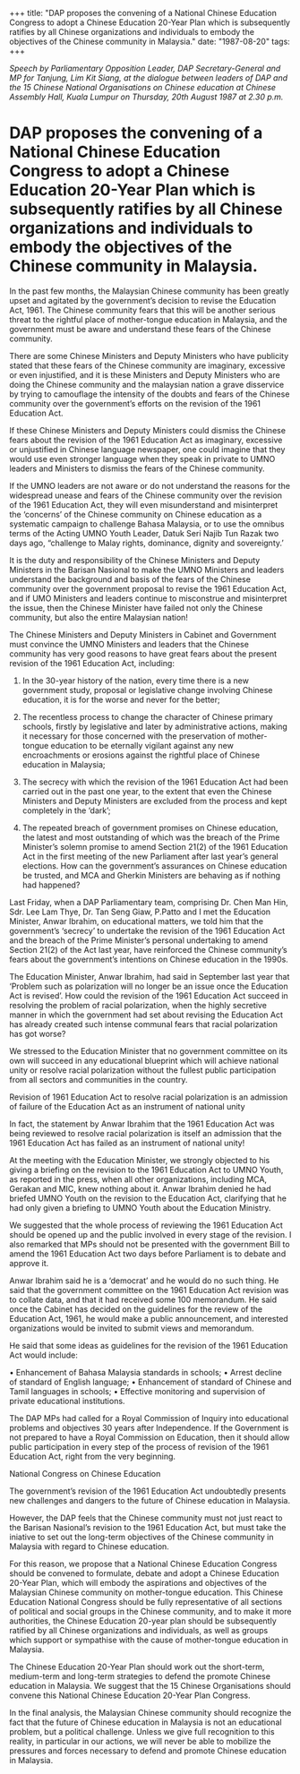 +++ 
title: "DAP proposes the convening of a National Chinese Education Congress to adopt a Chinese Education 20-Year Plan which is subsequently ratifies by all Chinese organizations and individuals to embody the objectives of the Chinese community in Malaysia."
date: "1987-08-20"
tags:
+++

_Speech by Parliamentary Opposition Leader, DAP Secretary-General and MP for Tanjung, Lim Kit Siang, at the dialogue between leaders of DAP and the 15 Chinese National Organisations on Chinese education at Chinese Assembly Hall, Kuala Lumpur on Thursday, 20th August 1987 at 2.30 p.m._

# DAP proposes the convening of a National Chinese Education Congress to adopt a Chinese Education 20-Year Plan which is subsequently ratifies by all Chinese organizations and individuals to embody the objectives of the Chinese community in Malaysia.

In the past few months, the Malaysian Chinese community has been greatly upset and agitated by the government’s decision to revise the Education Act, 1961. The Chinese community fears that this will be another serious threat to the rightful place of mother-tongue education in Malaysia, and the government must be aware and understand these fears of the Chinese community.</u>

There are some Chinese Ministers and Deputy Ministers who have publicity stated that these fears of the Chinese community are imaginary, excessive or even injustified, and it is these Ministers and Deputy Ministers who are doing the Chinese community and the malaysian nation a grave disservice by trying to camouflage the intensity of the doubts and fears of the Chinese community over the government’s efforts on the revision of the 1961 Education Act.

If these Chinese Ministers and Deputy Ministers could dismiss the Chinese fears about the revision of the 1961 Education Act as imaginary, excessive or unjustified in Chinese language newspaper, one could imagine that they would use even stronger language when they speak in private to UMNO leaders and Ministers to dismiss the fears of the Chinese community.

If the UMNO leaders are not aware or do not understand the reasons for the widespread unease and fears of the Chinese community over the revision of the 1961 Education Act, they will even misunderstand and misinterpret the ‘concerns’ of the Chinese community on Chinese education as a systematic campaign to challenge Bahasa Malaysia, or to use the omnibus terms of the Acting UMNO Youth Leader, Datuk Seri Najib Tun Razak two days ago, “challenge to Malay rights, dominance, dignity and sovereignty.’

It is the duty and responsibility of the Chinese Ministers and Deputy Ministers in the Barisan Nasional to make the UMNO Ministers and leaders understand the background and basis of the fears of the Chinese community over the government proposal to revise the 1961 Education Act, and if UMO Ministers and leaders continue to misconstrue and misinterpret the issue, then the Chinese Minister have failed not only the Chinese community, but also the entire Malaysian nation!

The Chinese Ministers and Deputy Ministers in Cabinet and Government must convince the UMNO Ministers and leaders that the Chinese community has very good reasons to have great fears about the present revision of the 1961 Education Act, including:

1.	In the 30-year history of the nation, every time there is a new government study, proposal or legislative change involving Chinese education, it is for the worse and never for the better;

2.	The recentless process to change the character of Chinese primary schools, firstly by legislative and later by administrative actions, making it necessary for those concerned with the preservation of mother-tongue education to be eternally vigilant against any new encroachments or erosions against the rightful place of Chinese education in Malaysia;

3.	The secrecy with which the revision of the 1961 Education Act had been carried out in the past one year, to the extent that even the Chinese Ministers and Deputy Ministers are excluded from the process and kept completely in the ‘dark’;

4.	The repeated breach of government promises on Chinese education, the latest and most outstanding of which was the breach of the Prime Minister’s solemn promise to amend Section 21(2) of the 1961 Education Act in the first meeting of the new Parliament after last year’s general elections. How can the government’s assurances on Chinese education be trusted, and MCA and Gherkin Ministers are behaving as if nothing had happened?

Last Friday, when a DAP Parliamentary team, comprising Dr. Chen Man Hin, Sdr. Lee Lam Thye, Dr. Tan Seng Giaw, P.Patto and I met the Education Minister, Anwar Ibrahim, on educational matters, we told him that the government’s ‘secrecy’ to undertake the revision of the 1961 Education Act and the breach of the Prime Minister’s personal undertaking to amend Section 21(2) of the Act last year, have reinforced the Chinese community’s fears about the government’s intentions on Chinese education in the 1990s.

The Education Minister, Anwar Ibrahim, had said in September last year that ‘Problem such as polarization will no longer be an issue once the Education Act is revised’. How could the revision of the 1961 Education Act succeed in resolving the problem of racial polarization, when the highly secretive manner in which the government had set about revising the Education Act has already created such intense communal fears that racial polarization has got worse?

We stressed to the Education Minister that no government committee on its own will succeed in any educational blueprint which will achieve national unity or resolve racial polarization without the fullest public participation from all sectors and communities in the country.

Revision of 1961 Education Act to resolve racial polarization is an admission of failure of the Education Act as an instrument of national unity

In fact, the statement by Anwar Ibrahim that the 1961 Education Act was being reviewed to resolve racial polarization is itself an admission that the 1961 Education Act has failed as an instrument of national unity!

At the meeting with the Education Minister, we strongly objected to his giving a briefing on the revision to the 1961 Education Act to UMNO Youth, as reported in the press, when all other organizations, including MCA, Gerakan and MIC, knew nothing about it. Anwar Ibrahim denied he had briefed UMNO Youth on the revision to the Education Act, clarifying that he had only given a briefing to UMNO Youth about the Education Ministry.

We suggested that the whole process of reviewing the 1961 Education Act should be opened up and the public involved in every stage of the revision. I also remarked that MPs should not be presented with the government Bill to amend the 1961 Education Act two days before Parliament is to debate and approve it.

Anwar Ibrahim said he is a ‘democrat’ and he would do no such thing. He said that the government committee on the 1961 Education Act revision was to collate data, and that it had received some 100 memorandum. He said once the Cabinet has decided on the guidelines for the review of the Education Act, 1961, he would make a public announcement, and interested organizations would be invited to submit views and memorandum.

He said that some ideas as guidelines for the revision of the 1961 Education Act would include:

•	Enhancement of Bahasa Malaysia standards in schools;
•	Arrest decline of standard of English language;
•	Enhancement of standard of Chinese and Tamil languages in schools;
•	Effective monitoring and supervision of private educational institutions.

The DAP MPs had called for a Royal Commission of Inquiry into educational problems and objectives 30 years after Independence. If the Government is not prepared to have a Royal Commission on Education, then it should allow public participation in every step of the process of revision of the 1961 Education Act, right from the very beginning.

National Congress on Chinese Education

The government’s revision of the 1961 Education Act undoubtedly presents new challenges and dangers to the future of Chinese education in Malaysia.

However, the DAP feels that the Chinese community must not just react to the Barisan Nasional’s revision to the 1961 Education Act, but must take the iniative to set out the long-term objectives of the Chinese community in Malaysia with regard to Chinese education.

For this reason, we propose that a National Chinese Education Congress should be convened to formulate, debate and adopt a Chinese Education 20-Year Plan, which will embody the aspirations and objectives of the Malaysian Chinese community on mother-tongue education. This Chinese Education National Congress should be fully representative of all sections of political and social groups in the Chinese community, and to make it more authorities, the Chinese Education 20-year plan should be subsequently ratified by all Chinese organizations and individuals, as well as groups which support or sympathise with the cause of mother-tongue education in Malaysia.

The Chinese Education 20-Year Plan should work out the short-term, medium-term and long-term strategies to defend the promote Chinese education in Malaysia. We suggest that the 15 Chinese Organisations should convene this National Chinese Education 20-Year Plan Congress.

In the final analysis, the Malaysian Chinese community should recognize the fact that the future of Chinese education in Malaysia is not an educational problem, but a political challenge. Unless we give full recognition to this reality, in particular in our actions, we will never be able to mobilize the pressures and forces necessary to defend and promote Chinese education in Malaysia.
 
